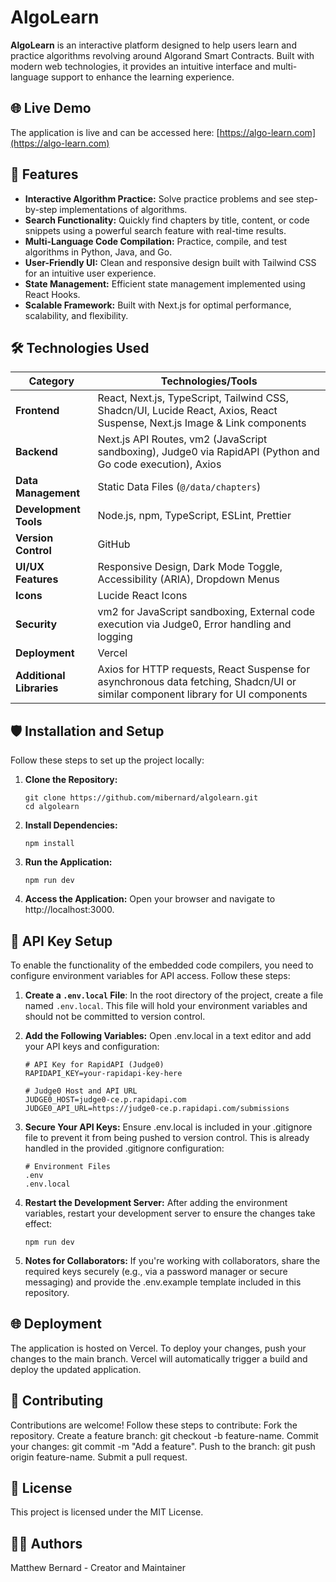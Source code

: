 # AlgoLearn

**AlgoLearn** is an interactive platform designed to help users learn and practice algorithms revolving around Algorand Smart Contracts. Built with modern web technologies, it provides an intuitive interface and multi-language support to enhance the learning experience.

## 🌐 Live Demo

The application is live and can be accessed here: [https://algo-learn.com](https://algo-learn.com)

## 🚀 Features

- **Interactive Algorithm Practice:** Solve practice problems and see step-by-step implementations of algorithms.
- **Search Functionality:** Quickly find chapters by title, content, or code snippets using a powerful search feature with real-time results.
- **Multi-Language Code Compilation:** Practice, compile, and test algorithms in Python, Java, and Go.
- **User-Friendly UI:** Clean and responsive design built with Tailwind CSS for an intuitive user experience.
- **State Management:** Efficient state management implemented using React Hooks.
- **Scalable Framework:** Built with Next.js for optimal performance, scalability, and flexibility.


## 🛠️ Technologies Used

| **Category**            | **Technologies/Tools**                                                                                                                                                                                                                                                                                                                                                                                       |
|-------------------------|---------------------------------------------------------------------------------------------------------------------------------------------------------------------------------------------------------------------------------------------------------------------------------------------------------------------------------------------------------------------------------------------------------------|
| **Frontend**            | React, Next.js, TypeScript, Tailwind CSS, Shadcn/UI, Lucide React, Axios, React Suspense, Next.js Image & Link components                                                                                                                                                                                                                                                            |
| **Backend**             | Next.js API Routes, vm2 (JavaScript sandboxing), Judge0 via RapidAPI (Python and Go code execution), Axios                                                                                                                                                                                                                                                                                                   |
| **Data Management**     | Static Data Files (`@/data/chapters`)                                                                                                                                                                                                                                                                                                                                                                        |
| **Development Tools**   | Node.js, npm, TypeScript, ESLint, Prettier                                                                                                                                                                                                                                                                                                                                          |
| **Version Control**     | GitHub                                                                                                                                                                                                                                                                                                                                                                                                       |
| **UI/UX Features**      | Responsive Design, Dark Mode Toggle, Accessibility (ARIA), Dropdown Menus                                                                                                                                                                                                                                                                                                                                    |
| **Icons**               | Lucide React Icons                                                                                                                                                                                                                                                                                                                                                                                            |
| **Security**            | vm2 for JavaScript sandboxing, External code execution via Judge0, Error handling and logging                                                                                                                                                                                                                                                                                                                   |
| **Deployment**          | Vercel                                                                                                                                                                                                                                                                                                                                  |
| **Additional Libraries**| Axios for HTTP requests, React Suspense for asynchronous data fetching, Shadcn/UI or similar component library for UI components                                                                                                                                                                                                                                                                                    |

## 🛡️ Installation and Setup

Follow these steps to set up the project locally:

1. **Clone the Repository:**
   ```
   git clone https://github.com/mibernard/algolearn.git
   cd algolearn
   ```

2. **Install Dependencies:**
   ```
   npm install
   ```

4. **Run the Application:**
   ```
   npm run dev
   ```

6. **Access the Application:** Open your browser and navigate to http://localhost:3000.

## 🔑 API Key Setup

To enable the functionality of the embedded code compilers, you need to configure environment variables for API access. Follow these steps:

1. **Create a `.env.local` File**:
   In the root directory of the project, create a file named `.env.local`. This file will hold your environment variables and should not be committed to version control.
   
2. **Add the Following Variables:** Open .env.local in a text editor and add your API keys and configuration:
   ```
   # API Key for RapidAPI (Judge0)
   RAPIDAPI_KEY=your-rapidapi-key-here

   # Judge0 Host and API URL
   JUDGE0_HOST=judge0-ce.p.rapidapi.com
   JUDGE0_API_URL=https://judge0-ce.p.rapidapi.com/submissions
   ```

3. **Secure Your API Keys:** Ensure .env.local is included in your .gitignore file to prevent it from being pushed to version control. This is already handled in the provided .gitignore configuration:
   ```
   # Environment Files
   .env
   .env.local
   ```
4. **Restart the Development Server:** After adding the environment variables, restart your development server to ensure the changes take effect:
   ```
   npm run dev
   ```

5. **Notes for Collaborators:** If you're working with collaborators, share the required keys securely (e.g., via a password manager or secure messaging) and provide the .env.example template included in this repository.

## 🌐 Deployment
  The application is hosted on Vercel. To deploy your changes, push your changes to the main branch. Vercel will automatically trigger a build and deploy the updated application.

## 🤝 Contributing
  Contributions are welcome! Follow these steps to contribute:
  Fork the repository.
  Create a feature branch: git checkout -b feature-name.
  Commit your changes: git commit -m "Add a feature".
  Push to the branch: git push origin feature-name.
  Submit a pull request.

## 📜 License
  This project is licensed under the MIT License.

## 👩‍💻 Authors
  Matthew Bernard - Creator and Maintainer
